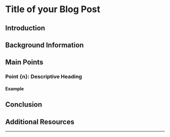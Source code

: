 # Title of your Blog Post

<!-- Start with an interesting hook that draws readers in and introduces the topic of your blog post. Provide a brief overview of what your post will cover and why it matters. -->

## Introduction

<!-- This section is optional -->
<!-- Provide context for your topic by sharing relevant background information. This can include statistics, historical information, or other important details that help readers understand the topic. -->

## Background Information

## Main Points

<!-- Write a few paragraphs explaining your first main point or subtopic. -->

### Point {n}: Descriptive Heading

<!-- - Example {n}: Describe with a code example -->

#### Example

<!-- Summarize your main points and reiterate the importance of your topic. End with a call to action or a question to encourage readers to engage with your post. -->

## Conclusion

<!-- Include links to additional resources or related blog posts that readers may find useful. -->

## Additional Resources

---

<!-- Remember to use Github-flavored Markdown syntax to format your blog post. You can include headers, bold and italic text, links, images, and code snippets to make your post more visually appealing and easier to read. By including specific examples, you can help illustrate your points and make your blog post more engaging for your readers. -->
